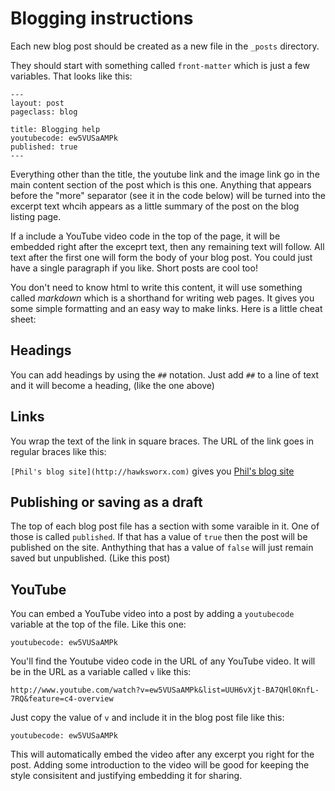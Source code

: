 # Blogging instructions

Each new blog post should be created as a new file in the `_posts` directory.

They should start with something called `front-matter` which is just a few variables. That looks like this:

```
---
layout: post
pageclass: blog

title: Blogging help
youtubecode: ew5VUSaAMPk
published: true
---
```

Everything other than the title, the youtube link and the image link go in the main content section of the post which is this one. Anything that appears before the "more" separator (see it in the code below) will be turned into the excerpt text whcih appears as a little summary of the post on the blog listing page.

<!--more-->

If a include a YouTube video code in the top of the page, it will be embedded right after the exceprt text, then any remaining text will follow. All text after the first one will form the body of your blog post. You could just have a single paragraph if you like. Short posts are cool too!

You don't need to know html to write this content, it will use something called _markdown_ which is a shorthand for writing web pages. It gives you some simple formatting and an easy way to make links. Here is a little cheat sheet:

## Headings

You can add headings by using the `##` notation. Just add  `##` to a line of text and it will become a heading, (like the one above)


## Links

You wrap the text of the link in square braces. The URL of the link goes in regular braces like this:

`[Phil's blog site](http://hawksworx.com)` gives you [Phil's blog site](http://hawksworx.com)


## Publishing or saving as a draft

The top of each blog post file has a section with some varaible in it. One of those is called `published`.  If that has a value of `true` then the post will be published on the site. Anthything that has a value of `false` will just remain saved but unpublished. (Like this post)


## YouTube

You can embed a YouTube video into a post by adding a `youtubecode` variable at the top of the file. Like this one:

`youtubecode: ew5VUSaAMPk`

You'll find the Youtube video code in the URL of any YouTube video. It will be in the URL as a variable called `v` like this:

`http://www.youtube.com/watch?v=ew5VUSaAMPk&list=UUH6vXjt-BA7QHl0KnfL-7RQ&feature=c4-overview`

Just copy the value of `v` and include it in the blog post file like this:

`youtubecode: ew5VUSaAMPk`

This will automatically embed the video after any excerpt you right for the post. Adding some introduction to the video will be good for keeping the style consisitent and justifying embedding it for sharing.
